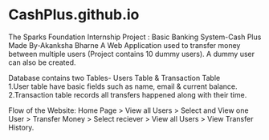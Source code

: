 # CashPlus.github.io
The Sparks Foundation Internship Project : Basic Banking System-Cash Plus       
Made By-Akanksha Bharne
A Web Application used to transfer money between multiple users (Project contains 10 dummy users). A dummy user can also be created.     

Database contains two Tables- Users Table & Transaction Table  
1.User table have basic fields such as name, email &amp; current balance.                       
2.Transaction table records all transfers happened along with their time. 

Flow of the Website: Home Page > View all Users > Select and View one User > Transfer Money > Select reciever > View all Users > View Transfer History.
